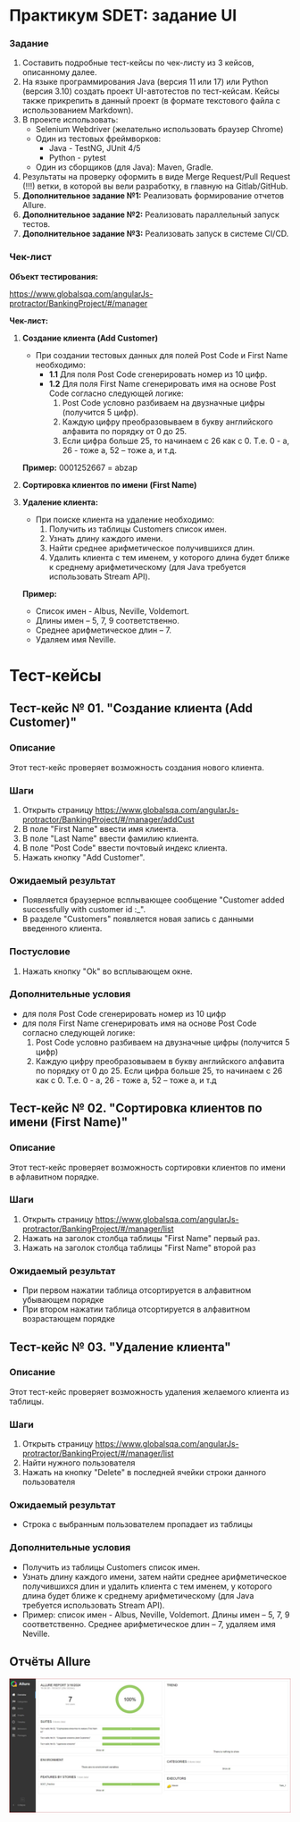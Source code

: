 # Практикум SDET: задание UI

### Задание

1. Составить подробные тест-кейсы по чек-листу из 3 кейсов, описанному далее.
2. На языке программирования Java (версия 11 или 17) или Python (версия 3.10) создать проект UI-автотестов по тест-кейсам. Кейсы также прикрепить в данный проект (в формате текстового файла с использованием Markdown).
3. В проекте использовать:
    * Selenium Webdriver (желательно использовать браузер Chrome)
    * Один из тестовых фреймворков:
        * Java - TestNG, JUnit 4/5
        * Python - pytest
    * Один из сборщиков (для Java): Maven, Gradle.
4. Результаты на проверку оформить в виде Merge Request/Pull Request (!!!) ветки, в которой вы вели разработку, в главную на Gitlab/GitHub.
5. **Дополнительное задание №1:** Реализовать формирование отчетов Allure.
6. **Дополнительное задание №2:** Реализовать параллельный запуск тестов.
7. **Дополнительное задание №3:** Реализовать запуск в системе CI/CD.

### Чек-лист

**Объект тестирования:**

https://www.globalsqa.com/angularJs-protractor/BankingProject/#/manager

**Чек-лист:**

1. **Создание клиента (Add Customer)**

    * При создании тестовых данных для полей Post Code и First Name необходимо:
        * **1.1** Для поля Post Code сгенерировать номер из 10 цифр.
        * **1.2** Для поля First Name сгенерировать имя на основе Post Code согласно следующей логике:
            1) Post Code условно разбиваем на двузначные цифры (получится 5 цифр).
            2) Каждую цифру преобразовываем в букву английского алфавита по порядку от 0 до 25.
            3) Если цифра больше 25, то начинаем с 26 как с 0. Т.е. 0 - a, 26 - тоже a, 52 – тоже a, и т.д.

    **Пример:** 0001252667 = abzap

2. **Сортировка клиентов по имени (First Name)**

3. **Удаление клиента:**

    * При поиске клиента на удаление необходимо:
        1) Получить из таблицы Customers список имен.
        2) Узнать длину каждого имени.
        3) Найти среднее арифметическое получившихся длин.
        4) Удалить клиента с тем именем, у которого длина будет ближе к среднему арифметическому (для Java требуется использовать Stream API).

    **Пример:**

    * Список имен - Albus, Neville, Voldemort.
    * Длины имен – 5, 7, 9 соответственно.
    * Среднее арифметическое длин – 7.
    * Удаляем имя Neville.
	
# Тест-кейсы

## Тест-кейс № 01. "Создание клиента (Add Customer)"

### Описание

Этот тест-кейс проверяет возможность создания нового клиента.

### Шаги

1. Открыть страницу https://www.globalsqa.com/angularJs-protractor/BankingProject/#/manager/addCust
2. В поле "First Name" ввести имя клиента.
3. В поле "Last Name" ввести фамилию клиента.
4. В поле "Post Code" ввести почтовый индекс клиента.
5. Нажать кнопку "Add Customer".

### Ожидаемый результат

* Появляется браузерное всплывающее сообщение "Customer added successfully with customer id :_".
* В разделе "Customers" появляется новая запись с данными введенного клиента.

### Постусловие

1. Нажать кнопку "Ok" во всплывающем окне.

### Дополнительные условия

* для поля Post Code сгенерировать номер из 10 цифр
* для поля First Name сгенерировать имя на основе Post Code согласно следующей логике:
    1. Post Code условно разбиваем на двузначные цифры (получится 5 цифр)
    2. Каждую цифру преобразовываем в букву английского алфавита по порядку от 0 до 25. Если цифра больше 25, то начинаем с 26 как с 0. Т.е. 0 - a, 26 - тоже a, 52 – тоже a, и т.д
	

## Тест-кейс № 02. "Сортировка клиентов по имени (First Name)"

### Описание

Этот тест-кейс проверяет возможность сортировки клиентов по имени в афлавитном порядке.

### Шаги

1. Открыть страницу https://www.globalsqa.com/angularJs-protractor/BankingProject/#/manager/list
2. Нажать на заголок столбца таблицы "First Name" первый раз.
3. Нажать на заголок столбца таблицы "First Name" второй раз

### Ожидаемый результат

* При первом нажатии таблица отсортируется в алфавитном убывающем порядке
* При втором нажатии таблица отсортируется в алфавитном возрастающем порядке

## Тест-кейс № 03. "Удаление клиента"

### Описание

Этот тест-кейс проверяет возможность удаления желаемого клиента из таблицы.

### Шаги

1. Открыть страницу https://www.globalsqa.com/angularJs-protractor/BankingProject/#/manager/list
2. Найти нужного пользователя
3. Нажать на кнопку "Delete" в последней ячейки строки данного пользователя

### Ожидаемый результат

* Строка с выбранным пользователем пропадает из таблицы

### Дополнительные условия

 * Получить из таблицы Customers список имен.
 * Узнать длину каждого имени, затем найти среднее
арифметическое получившихся длин и удалить клиента с тем именем, у которого длина будет ближе
к среднему арифметическому (для Java требуется использовать Stream API).
* Пример: список имен - Albus, Neville, Voldemort. Длины имен – 5, 7, 9 соответственно.
Среднее арифметическое длин – 7, удаляем имя Neville.

## Отчёты Allure
![Screen1](https://github.com/Cloud146/SDET-Practicum-Task-1/blob/master/allureScreens/AllureScreen1.JPG)

